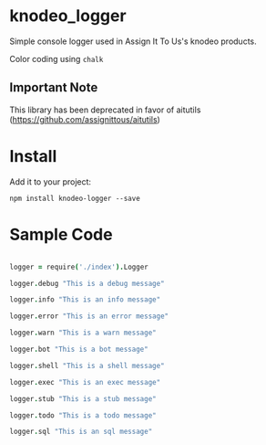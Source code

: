 # knodeo_logger

Simple console logger used in Assign It To Us's knodeo products.

Color coding using `chalk`

## Important Note

This library has been deprecated in favor of aitutils (https://github.com/assignittous/aitutils)

# Install

Add it to your project:

`npm install knodeo-logger --save`


# Sample Code

```coffeescript

logger = require('./index').Logger

logger.debug "This is a debug message"

logger.info "This is an info message"

logger.error "This is an error message"

logger.warn "This is a warn message"

logger.bot "This is a bot message"

logger.shell "This is a shell message"

logger.exec "This is an exec message"

logger.stub "This is a stub message"

logger.todo "This is a todo message"

logger.sql "This is an sql message"

```